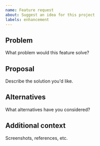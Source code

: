 ```yaml
---
name: Feature request
about: Suggest an idea for this project
labels: enhancement
---
```


## Problem
What problem would this feature solve?

## Proposal
Describe the solution you'd like.

## Alternatives
What alternatives have you considered?

## Additional context
Screenshots, references, etc.

